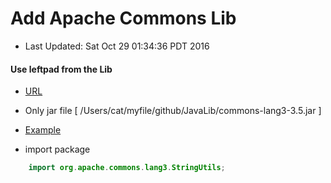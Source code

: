 # Add Apache Commons Lib 
- Last Updated: Sat Oct 29 01:34:36 PDT 2016

#### Use leftpad from the Lib 
- [URL](http://www-eu.apache.org/dist//commons/lang/source/commons-lang3-3.5-src.zip)

- Only jar file [ /Users/cat/myfile/github/JavaLib/commons-lang3-3.5.jar ]

- [Example](https://github.com/bsdshell/java/blob/master/PaddingExample.java)

- import package
```java
    import org.apache.commons.lang3.StringUtils;
```
